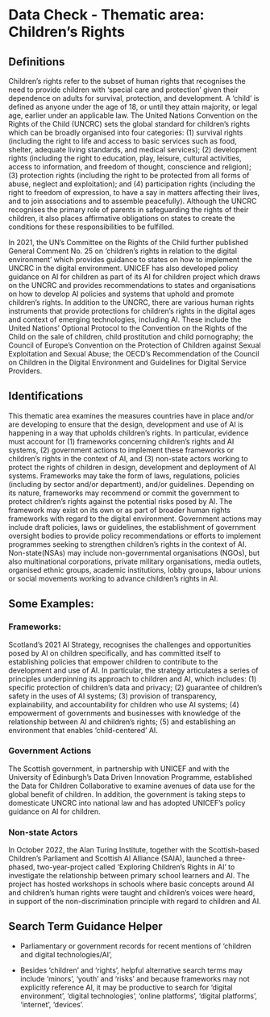
# Data Check - Thematic area: Children’s Rights

## Definitions

Children’s rights refer to the subset of human rights that recognises the need to provide children with ‘special care and protection’ given their dependence on adults for survival, protection, and development. A ‘child’ is defined as anyone under the age of 18, or until they attain majority, or legal age, earlier under an applicable law.
The United Nations Convention on the Rights of the Child (UNCRC) sets the global standard for children’s rights which can be broadly organised into four categories: (1) survival rights (including the right to life and access to basic services such as food, shelter, adequate living standards, and medical services); (2) development rights (including the right to education, play, leisure, cultural activities, access to information, and freedom of thought, conscience and religion); (3) protection rights (including the right to be protected from all forms of abuse, neglect and exploitation); and (4) participation rights (including the right to freedom of expression, to have a say in matters affecting their lives, and to join associations and to assemble peacefully). Although the UNCRC recognises the primary role of parents in safeguarding the rights of their children, it also places affirmative obligations on states to create the conditions for these responsibilities to be fulfilled.

In 2021, the UN’s Committee on the Rights of the Child further published General Comment No. 25 on ‘children’s rights in relation to the digital environment’ which provides guidance to states on how to implement the UNCRC in the digital environment. UNICEF has also developed policy guidance on AI for children as part of its AI for children project which draws on the UNCRC and provides recommendations to states and organisations on how to develop AI policies and systems that uphold and promote children’s rights.
In addition to the UNCRC, there are various human rights instruments that provide protections for children’s rights in the digital ages and context of emerging technologies, including AI. These include the United Nations’ Optional Protocol to the Convention on the Rights of the Child on the sale of children, child prostitution and child pornography; the Council of Europe’s Convention on the Protection of Children against Sexual Exploitation and Sexual Abuse; the OECD’s Recommendation of the Council on Children in the Digital Environment and Guidelines for Digital Service Providers.

## Identifications

This thematic area examines the measures countries have in place and/or are developing to ensure that the design, development and use of AI is happening in a way that upholds children’s rights. In particular, evidence must account for (1) frameworks concerning children’s rights and AI systems, (2) government actions to implement these frameworks or children’s rights in the context of AI, and (3) non-state actors working to protect the rights of children in design, development and deployment of AI systems.
Frameworks may take the form of laws, regulations, policies (including by sector and/or department), and/or guidelines. Depending on its nature, frameworks may recommend or commit the government to protect children’s rights against the potential risks posed by AI. The framework may exist on its own or as part of broader human rights frameworks with regard to the digital environment.
Government actions may include draft policies, laws or guidelines, the establishment of government oversight bodies to provide policy recommendations or efforts to implement programmes seeking to strengthen children’s rights in the context of AI.
Non-state(NSAs) may include non-governmental organisations (NGOs), but also multinational corporations, private military organisations, media outlets, organised ethnic groups, academic institutions, lobby groups, labour unions or social movements working to advance children’s rights in AI.


## Some Examples:

### Frameworks:

Scotland’s 2021 AI Strategy, recognises the challenges and opportunities posed by AI on children specifically, and has committed itself to establishing policies that empower children to contribute to the development and use of AI. In particular, the strategy articulates a series of principles underpinning its approach to children and AI, which includes: (1) specific protection of children’s data and privacy; (2) guarantee of children’s safety in the uses of AI systems; (3) provision of transparency, explainability, and accountability for children who use AI systems; (4) empowerment of governments and businesses with knowledge of the relationship between AI and children’s rights; (5) and establishing an environment that enables ‘child-centered’ AI.

### Government Actions

The Scottish government, in partnership with UNICEF and with the University of Edinburgh’s Data Driven Innovation Programme, established the Data for Children Collaborative to examine avenues of data use for the global benefit of children. In addition, the government is taking steps to domesticate UNCRC into national law and has adopted UNICEF’s policy guidance on AI for children.

### Non-state Actors

In October 2022, the Alan Turing Institute, together with the Scottish-based Children’s Parliament and Scottish AI Alliance (SAIA), launched a three-phased, two-year-project called ‘Exploring Children’s Rights in AI’ to investigate the relationship between primary school learners and AI. The project has hosted workshops in schools where basic concepts around AI and children’s human rights were taught and children’s voices were heard, in support of the non-discrimination principle with regard to children and AI.

## Search Term Guidance Helper

- Parliamentary or government records for recent mentions of ‘children and digital technologies/AI’,

- Besides ‘children’ and ‘rights’, helpful alternative search terms may include ‘minors’, ‘youth’ and ‘risks’ and because frameworks may not explicitly reference AI, it may be productive to search for ‘digital environment’, ‘digital technologies’, ‘online platforms’, ‘digital platforms’, ‘internet’, ‘devices’.
